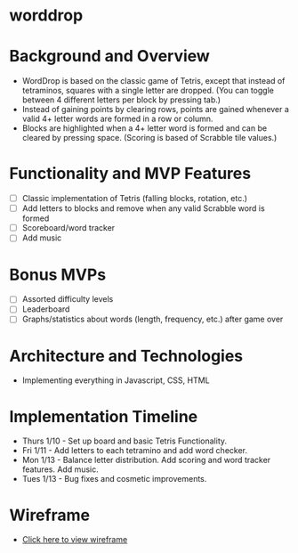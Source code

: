 # worddrop

# Background and Overview
* WordDrop is based on the classic game of Tetris, except that instead of tetraminos, squares with a single letter are dropped. (You can toggle between 4 different letters per block by pressing tab.)
* Instead of gaining points by clearing rows, points are gained whenever a valid 4+ letter words are formed in a row or column.
* Blocks are highlighted when a 4+ letter word is formed and can be cleared by pressing space. (Scoring is based of Scrabble tile values.)

# Functionality and MVP Features
- [ ] Classic implementation of Tetris (falling blocks, rotation, etc.)
- [ ]  Add letters to blocks and remove when any valid Scrabble word is formed
- [ ]  Scoreboard/word tracker
- [ ]  Add music

# Bonus MVPs
- [ ] Assorted difficulty levels
- [ ] Leaderboard
- [ ] Graphs/statistics about words (length, frequency, etc.) after game over

# Architecture and Technologies
* Implementing everything in Javascript, CSS, HTML

# Implementation Timeline
* Thurs 1/10 - Set up board and basic Tetris Functionality.
* Fri 1/11 - Add letters to each tetramino and add word checker.
* Mon 1/13 - Balance letter distribution. Add scoring and word tracker features. Add music.
* Tues 1/13 - Bug fixes and cosmetic improvements.

# Wireframe
* [Click here to view wireframe](https://gomockingbird.com/projects/n8c5hgh/4gXVnC)

